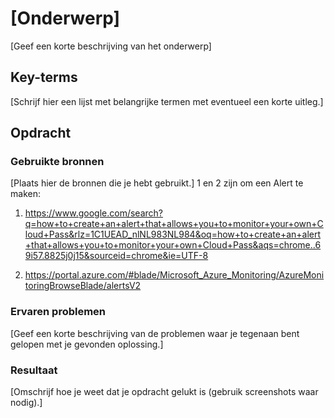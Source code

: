 # [Onderwerp]
[Geef een korte beschrijving van het onderwerp]

## Key-terms
[Schrijf hier een lijst met belangrijke termen met eventueel een korte uitleg.]

## Opdracht
### Gebruikte bronnen
[Plaats hier de bronnen die je hebt gebruikt.]
1 en 2 zijn om een Alert te maken:

1. https://www.google.com/search?q=how+to+create+an+alert+that+allows+you+to+monitor+your+own+Cloud+Pass&rlz=1C1UEAD_nlNL983NL984&oq=how+to+create+an+alert+that+allows+you+to+monitor+your+own+Cloud+Pass&aqs=chrome..69i57.8825j0j15&sourceid=chrome&ie=UTF-8

2. https://portal.azure.com/#blade/Microsoft_Azure_Monitoring/AzureMonitoringBrowseBlade/alertsV2


### Ervaren problemen
[Geef een korte beschrijving van de problemen waar je tegenaan bent gelopen met je gevonden oplossing.]

### Resultaat
[Omschrijf hoe je weet dat je opdracht gelukt is (gebruik screenshots waar nodig).]
